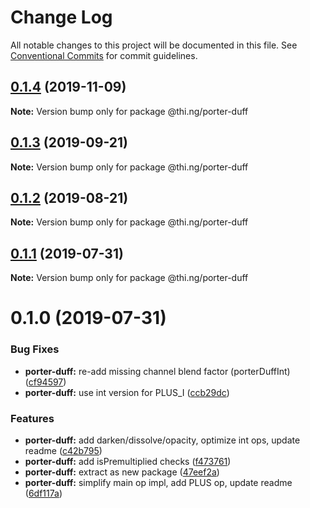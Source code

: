 # Change Log

All notable changes to this project will be documented in this file.
See [Conventional Commits](https://conventionalcommits.org) for commit guidelines.

## [0.1.4](https://github.com/thi-ng/umbrella/compare/@thi.ng/porter-duff@0.1.3...@thi.ng/porter-duff@0.1.4) (2019-11-09)

**Note:** Version bump only for package @thi.ng/porter-duff





## [0.1.3](https://github.com/thi-ng/umbrella/compare/@thi.ng/porter-duff@0.1.2...@thi.ng/porter-duff@0.1.3) (2019-09-21)

**Note:** Version bump only for package @thi.ng/porter-duff





## [0.1.2](https://github.com/thi-ng/umbrella/compare/@thi.ng/porter-duff@0.1.1...@thi.ng/porter-duff@0.1.2) (2019-08-21)

**Note:** Version bump only for package @thi.ng/porter-duff





## [0.1.1](https://github.com/thi-ng/umbrella/compare/@thi.ng/porter-duff@0.1.0...@thi.ng/porter-duff@0.1.1) (2019-07-31)

**Note:** Version bump only for package @thi.ng/porter-duff





# 0.1.0 (2019-07-31)


### Bug Fixes

* **porter-duff:** re-add missing channel blend factor (porterDuffInt) ([cf94597](https://github.com/thi-ng/umbrella/commit/cf94597))
* **porter-duff:** use int version for PLUS_I ([ccb29dc](https://github.com/thi-ng/umbrella/commit/ccb29dc))


### Features

* **porter-duff:** add darken/dissolve/opacity, optimize int ops, update readme ([c42b795](https://github.com/thi-ng/umbrella/commit/c42b795))
* **porter-duff:** add isPremultiplied checks ([f473761](https://github.com/thi-ng/umbrella/commit/f473761))
* **porter-duff:** extract as new package ([47eef2a](https://github.com/thi-ng/umbrella/commit/47eef2a))
* **porter-duff:** simplify main op impl, add PLUS op, update readme ([6df117a](https://github.com/thi-ng/umbrella/commit/6df117a))
